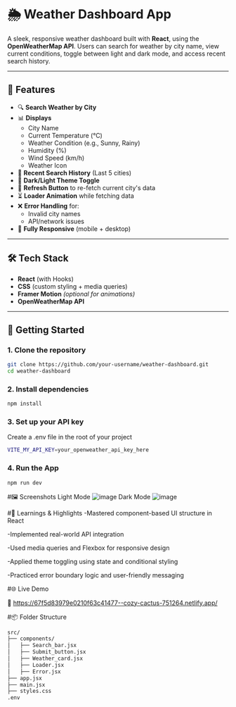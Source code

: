 # 🌦️ Weather Dashboard App

A sleek, responsive weather dashboard built with **React**, using the **OpenWeatherMap API**. Users can search for weather by city name, view current conditions, toggle between light and dark mode, and access recent search history.

---

## 🔧 Features

- 🔍 **Search Weather by City**
- 📊 **Displays**
  - City Name
  - Current Temperature (°C)
  - Weather Condition (e.g., Sunny, Rainy)
  - Humidity (%)
  - Wind Speed (km/h)
  - Weather Icon
- 🔁 **Recent Search History** (Last 5 cities)
- 🌙 **Dark/Light Theme Toggle**
- 🔄 **Refresh Button** to re-fetch current city's data
- ⏳ **Loader Animation** while fetching data
- ❌ **Error Handling** for:
  - Invalid city names
  - API/network issues
- 📱 **Fully Responsive** (mobile + desktop)

---

## 🛠️ Tech Stack

- **React** (with Hooks)
- **CSS** (custom styling + media queries)
- **Framer Motion** *(optional for animations)*
- **OpenWeatherMap API**

---

## 🚀 Getting Started

### 1. Clone the repository

```bash
git clone https://github.com/your-username/weather-dashboard.git
cd weather-dashboard
```

### 2. Install dependencies
```bash
npm install

```
### 3. Set up your API key
Create a .env file in the root of your project
```bash
VITE_MY_API_KEY=your_openweather_api_key_here

```
### 4. Run the App
```bash
npm run dev

```
#🖼️ Screenshots
Light Mode
![image](https://github.com/user-attachments/assets/2ee70c00-24b3-44ee-af51-a61a5921f0a0)
Dark Mode
![image](https://github.com/user-attachments/assets/2c538e4f-4d99-405e-86b5-f709ccc8e461)

#🧠 Learnings & Highlights
-Mastered component-based UI structure in React

-Implemented real-world API integration

-Used media queries and Flexbox for responsive design

-Applied theme toggling using state and conditional styling

-Practiced error boundary logic and user-friendly messaging

#🌐 Live Demo

📍 https://67f5d83979e0210f63c41477--cozy-cactus-751264.netlify.app/

#📦 Folder Structure
```bash
src/
├── components/
│   ├── Search_bar.jsx
│   ├── Submit_button.jsx
│   ├── Weather_card.jsx
│   ├── Loader.jsx
│   ├── Error.jsx
├── app.jsx
├── main.jsx
├── styles.css
.env
```


